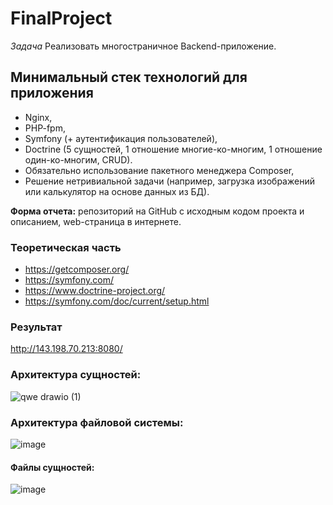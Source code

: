 # FinalProject

*Задача* Реализовать многостраничное Backend-приложение.

## Минимальный стек технологий для приложения
* Nginx, 
* PHP-fpm, 
* Symfony (+ аутентификация пользователей), 
* Doctrine (5 сущностей, 1 отношение многие-ко-многим, 1 отношение один-ко-многим, CRUD). 
* Обязательно использование пакетного менеджера Composer,
* Решение нетривиальной задачи (например, загрузка изображений или калькулятор на основе данных из БД).

**Форма  отчета:** репозиторий на GitHub с исходным кодом проекта и описанием, web-страница в интернете.

### Теоретическая часть
- https://getcomposer.org/
- https://symfony.com/
- https://www.doctrine-project.org/ 
- https://symfony.com/doc/current/setup.html

### Результат
http://143.198.70.213:8080/

### Архитектура сущностей:
![qwe drawio (1)](https://user-images.githubusercontent.com/91362737/175750848-e37c2bc0-71c3-47d9-bca9-e6a80a10410f.png)

### Архитектура файловой системы:
![image](https://user-images.githubusercontent.com/91362737/175777883-c4513fa4-520f-4611-8df2-0a5da3680471.png)

#### Файлы сущностей:
![image](https://user-images.githubusercontent.com/91362737/175777963-65ee1cb3-3bd4-47da-aa10-4c91a84693a7.png)
